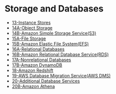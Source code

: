 # Storage and Databases

- [13-Instance Stores](AWS/Cloud%20Practitioner%20(CLF-C02)/05-Storage%20and%20Databases/13-Instance%20Stores.md)
- [14A-Object Storage](AWS/Cloud%20Practitioner%20(CLF-C02)/05-Storage%20and%20Databases/14A-Object%20Storage.md)
- [14B-Amazon Simple Storage Service(S3)](AWS/Cloud%20Practitioner%20(CLF-C02)/05-Storage%20and%20Databases/14B-Amazon%20Simple%20Storage%20Service(S3).md)
- [15A-File Storage](AWS/Cloud%20Practitioner%20(CLF-C02)/05-Storage%20and%20Databases/15A-File%20Storage.md)
- [15B-Amazon Elastic File System(EFS)](AWS/Cloud%20Practitioner%20(CLF-C02)/05-Storage%20and%20Databases/15B-Amazon%20Elastic%20File%20System(EFS).md)
- [16A-Relational Databases](AWS/Cloud%20Practitioner%20(CLF-C02)/05-Storage%20and%20Databases/16A-Relational%20Databases.md)
- [16B-Amazon Relational Database Service(RDS)](AWS/Cloud%20Practitioner%20(CLF-C02)/05-Storage%20and%20Databases/16B-Amazon%20Relational%20Database%20Service(RDS).md)
- [17A-Nonrelational Databases](AWS/Cloud%20Practitioner%20(CLF-C02)/05-Storage%20and%20Databases/17A-Nonrelational%20Databases.md)
- [17B-Amazon DynamoDB](AWS/Cloud%20Practitioner%20(CLF-C02)/05-Storage%20and%20Databases/17B-Amazon%20DynamoDB.md)
- [18-Amazon Redshift](AWS/Cloud%20Practitioner%20(CLF-C02)/05-Storage%20and%20Databases/18-Amazon%20Redshift.md)
- [19-AWS Database Migration Service(AWS DMS)](AWS/Cloud%20Practitioner%20(CLF-C02)/05-Storage%20and%20Databases/19-AWS%20Database%20Migration%20Service(AWS%20DMS).md)
- [20-Additional Database Services](AWS/Cloud%20Practitioner%20(CLF-C02)/05-Storage%20and%20Databases/20-Additional%20Database%20Services.md)
- [20B-Amazon Athena](AWS/Cloud%20Practitioner%20(CLF-C02)/05-Storage%20and%20Databases/20B-Amazon%20Athena.md)